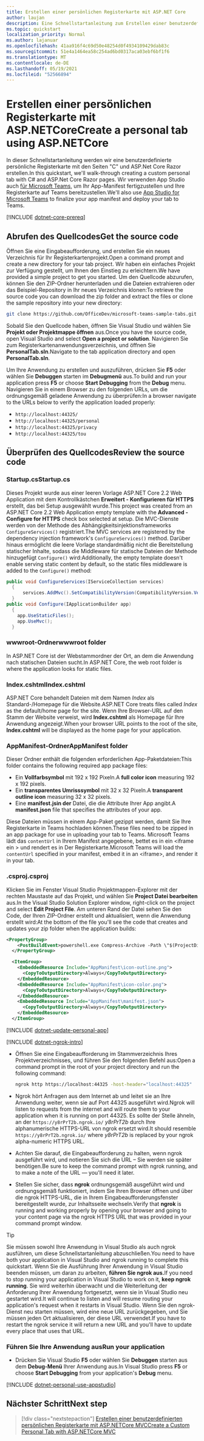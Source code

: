 ```yaml
---
title: Erstellen einer persönlichen Registerkarte mit ASP.NET Core
author: laujan
description: Eine Schnellstartanleitung zum Erstellen einer benutzerdefinierten persönlichen Registerkarte mit ASP.NET Core.
ms.topic: quickstart
localization_priority: Normal
ms.author: lajanuar
ms.openlocfilehash: 41aa916f4c69d50e48254d0f4934109429dab83c
ms.sourcegitcommit: 51e4a1464ea58c254ad6bd0317aca03ebf6bf1f6
ms.translationtype: MT
ms.contentlocale: de-DE
ms.lasthandoff: 05/19/2021
ms.locfileid: "52566894"
---
```

# <a name="create-a-personal-tab-using-aspnetcore"></a><span data-ttu-id="ce5c0-103">Erstellen einer persönlichen Registerkarte mit ASP.NETCore</span><span class="sxs-lookup"><span data-stu-id="ce5c0-103">Create a personal tab using ASP.NETCore</span></span>

<span data-ttu-id="ce5c0-104">In dieser Schnellstartanleitung werden wir eine benutzerdefinierte persönliche Registerkarte mit den Seiten "C" und ASP.Net Core Razor erstellen.</span><span class="sxs-lookup"><span data-stu-id="ce5c0-104">In this quickstart, we'll walk-through creating a custom personal tab with C# and ASP.Net Core Razor pages.</span></span> <span data-ttu-id="ce5c0-105">Wir verwenden App Studio auch [für Microsoft Teams,](~/concepts/build-and-test/app-studio-overview.md) um Ihr App-Manifest fertigzustellen und Ihre Registerkarte auf Teams bereitzustellen.</span><span class="sxs-lookup"><span data-stu-id="ce5c0-105">We'll also use [App Studio for Microsoft Teams](~/concepts/build-and-test/app-studio-overview.md) to finalize your app manifest and deploy your tab to Teams.</span></span>

[!INCLUDE [dotnet-core-prereq](~/includes/tabs/dotnet-core-prereq.md)]

## <a name="get-the-source-code"></a><span data-ttu-id="ce5c0-106">Abrufen des Quellcodes</span><span class="sxs-lookup"><span data-stu-id="ce5c0-106">Get the source code</span></span>

<span data-ttu-id="ce5c0-107">Öffnen Sie eine Eingabeaufforderung, und erstellen Sie ein neues Verzeichnis für Ihr Registerkartenprojekt.</span><span class="sxs-lookup"><span data-stu-id="ce5c0-107">Open a command prompt and create a new directory for your tab project.</span></span> <span data-ttu-id="ce5c0-108">Wir haben ein einfaches Projekt zur Verfügung gestellt, um Ihnen den Einstieg zu erleichtern.</span><span class="sxs-lookup"><span data-stu-id="ce5c0-108">We have provided a simple project to get you started.</span></span> <span data-ttu-id="ce5c0-109">Um den Quellcode abzurufen, können Sie den ZIP-Ordner herunterladen und die Dateien extrahieren oder das Beispiel-Repository in Ihr neues Verzeichnis klonen:</span><span class="sxs-lookup"><span data-stu-id="ce5c0-109">To retrieve the source code you can download the zip folder and extract the files or clone the sample repository into your new directory:</span></span>

```bash
git clone https://github.com/OfficeDev/microsoft-teams-sample-tabs.git
```

<span data-ttu-id="ce5c0-110">Sobald Sie den Quellcode haben, öffnen Sie Visual Studio und wählen Sie **Projekt oder Projektmappe öffnen** aus.</span><span class="sxs-lookup"><span data-stu-id="ce5c0-110">Once you have the source code, open Visual Studio and select **Open a project or solution**.</span></span> <span data-ttu-id="ce5c0-111">Navigieren Sie zum Registerkartenanwendungsverzeichnis, und öffnen Sie **PersonalTab.sln**.</span><span class="sxs-lookup"><span data-stu-id="ce5c0-111">Navigate to the tab application directory and open **PersonalTab.sln**.</span></span>

<span data-ttu-id="ce5c0-112">Um Ihre Anwendung zu erstellen und auszuführen, drücken Sie **F5** oder wählen Sie **Debuggen** starten im **Debugmenü** aus.</span><span class="sxs-lookup"><span data-stu-id="ce5c0-112">To build and run your application press **F5** or choose **Start Debugging** from the **Debug** menu.</span></span> <span data-ttu-id="ce5c0-113">Navigieren Sie in einem Browser zu den folgenden URLs, um die ordnungsgemäß geladene Anwendung zu überprüfen:</span><span class="sxs-lookup"><span data-stu-id="ce5c0-113">In a browser navigate to the URLs below to verify the application loaded properly:</span></span>

- `http://localhost:44325/`
- `http://localhost:44325/personal`
- `http://localhost:44325/privacy`
- `http://localhost:44325/tou`

## <a name="review-the-source-code"></a><span data-ttu-id="ce5c0-114">Überprüfen des Quellcodes</span><span class="sxs-lookup"><span data-stu-id="ce5c0-114">Review the source code</span></span>

### <a name="startupcs"></a><span data-ttu-id="ce5c0-115">Startup.cs</span><span class="sxs-lookup"><span data-stu-id="ce5c0-115">Startup.cs</span></span>

<span data-ttu-id="ce5c0-116">Dieses Projekt wurde aus einer leeren Vorlage ASP.NET Core 2.2 Web Application mit dem Kontrollkästchen **Erweitert - Konfigurieren für HTTPS** erstellt, das bei Setup ausgewählt wurde.</span><span class="sxs-lookup"><span data-stu-id="ce5c0-116">This project was created from an ASP.NET Core 2.2 Web Application empty template with the **Advanced - Configure for HTTPS** check box selected at setup.</span></span> <span data-ttu-id="ce5c0-117">Die MVC-Dienste werden von der Methode des Abhängigkeitsinjektionsframeworks `ConfigureServices()` registriert.</span><span class="sxs-lookup"><span data-stu-id="ce5c0-117">The MVC services are registered by the dependency injection framework's `ConfigureServices()` method.</span></span> <span data-ttu-id="ce5c0-118">Darüber hinaus ermöglicht die leere Vorlage standardmäßig nicht die Bereitstellung statischer Inhalte, sodass die Middleware für statische Dateien der Methode hinzugefügt `Configure()` wird:</span><span class="sxs-lookup"><span data-stu-id="ce5c0-118">Additionally, the empty template doesn't enable serving static content by default, so the static files middleware is added to the `Configure()` method:</span></span>

```csharp
public void ConfigureServices(IServiceCollection services)
  {
      services.AddMvc().SetCompatibilityVersion(CompatibilityVersion.Version_2_2);
  }
public void Configure(IApplicationBuilder app)
  {
    app.UseStaticFiles();
    app.UseMvc();
  }
```

### <a name="wwwroot-folder"></a><span data-ttu-id="ce5c0-119">wwwroot-Ordner</span><span class="sxs-lookup"><span data-stu-id="ce5c0-119">wwwroot folder</span></span>

<span data-ttu-id="ce5c0-120">In ASP.NET Core ist der Webstammordner der Ort, an dem die Anwendung nach statischen Dateien sucht.</span><span class="sxs-lookup"><span data-stu-id="ce5c0-120">In ASP.NET Core, the web root folder is where the application looks for static files.</span></span>

### <a name="indexcshtml"></a><span data-ttu-id="ce5c0-121">Index.cshtml</span><span class="sxs-lookup"><span data-stu-id="ce5c0-121">Index.cshtml</span></span>

<span data-ttu-id="ce5c0-122">ASP.NET Core behandelt Dateien mit dem Namen *Index* als Standard-/Homepage für die Website.</span><span class="sxs-lookup"><span data-stu-id="ce5c0-122">ASP.NET Core treats files called *Index* as the default/home page for the site.</span></span> <span data-ttu-id="ce5c0-123">Wenn Ihre Browser-URL auf den Stamm der Website verweist, wird **Index.cshtml** als Homepage für Ihre Anwendung angezeigt.</span><span class="sxs-lookup"><span data-stu-id="ce5c0-123">When your browser URL points to the root of the site, **Index.cshtml** will be displayed as the home page for your application.</span></span>

### <a name="appmanifest-folder"></a><span data-ttu-id="ce5c0-124">AppManifest-Ordner</span><span class="sxs-lookup"><span data-stu-id="ce5c0-124">AppManifest folder</span></span>

<span data-ttu-id="ce5c0-125">Dieser Ordner enthält die folgenden erforderlichen App-Paketdateien:</span><span class="sxs-lookup"><span data-stu-id="ce5c0-125">This folder contains the following required app package files:</span></span>

- <span data-ttu-id="ce5c0-126">Ein **Vollfarbsymbol** mit 192 x 192 Pixeln.</span><span class="sxs-lookup"><span data-stu-id="ce5c0-126">A **full color icon** measuring 192 x 192 pixels.</span></span>
- <span data-ttu-id="ce5c0-127">Ein **transparentes Umrisssymbol** mit 32 x 32 Pixeln.</span><span class="sxs-lookup"><span data-stu-id="ce5c0-127">A **transparent outline icon** measuring 32 x 32 pixels.</span></span>
- <span data-ttu-id="ce5c0-128">Eine **manifest.jsin der** Datei, die die Attribute Ihrer App angibt.</span><span class="sxs-lookup"><span data-stu-id="ce5c0-128">A **manifest.json** file that specifies the attributes of your app.</span></span>

<span data-ttu-id="ce5c0-129">Diese Dateien müssen in einem App-Paket gezippt werden, damit Sie Ihre Registerkarte in Teams hochladen können.</span><span class="sxs-lookup"><span data-stu-id="ce5c0-129">These files need to be zipped in an app package for use in uploading your tab to Teams.</span></span> <span data-ttu-id="ce5c0-130">Microsoft Teams lädt das `contentUrl` in Ihrem Manifest angegebene, bettet es in ein <iframe ein \> und rendert es in Der Registerkarte.</span><span class="sxs-lookup"><span data-stu-id="ce5c0-130">Microsoft Teams will load the `contentUrl` specified in your manifest, embed it in an <iframe\>, and render it in your tab.</span></span>

### <a name="csproj"></a><span data-ttu-id="ce5c0-131">.csproj</span><span class="sxs-lookup"><span data-stu-id="ce5c0-131">.csproj</span></span>

<span data-ttu-id="ce5c0-132">Klicken Sie im Fenster Visual Studio Projektmappen-Explorer mit der rechten Maustaste auf das Projekt, und wählen Sie **Project Datei bearbeiten** aus.</span><span class="sxs-lookup"><span data-stu-id="ce5c0-132">In the Visual Studio Solution Explorer window, right-click on the project and select **Edit Project File**.</span></span> <span data-ttu-id="ce5c0-133">Am unteren Rand der Datei sehen Sie den Code, der Ihren ZIP-Ordner erstellt und aktualisiert, wenn die Anwendung erstellt wird:</span><span class="sxs-lookup"><span data-stu-id="ce5c0-133">At the bottom of the file you'll see the code that creates and updates your zip folder when the application builds:</span></span>

```xml
<PropertyGroup>
    <PostBuildEvent>powershell.exe Compress-Archive -Path \"$(ProjectDir)AppManifest\*\" -DestinationPath \"$(TargetDir)tab.zip\" -Force</PostBuildEvent>
  </PropertyGroup>

  <ItemGroup>
    <EmbeddedResource Include="AppManifest\icon-outline.png">
      <CopyToOutputDirectory>Always</CopyToOutputDirectory>
    </EmbeddedResource>
    <EmbeddedResource Include="AppManifest\icon-color.png">
      <CopyToOutputDirectory>Always</CopyToOutputDirectory>
    </EmbeddedResource>
    <EmbeddedResource Include="AppManifest\manifest.json">
      <CopyToOutputDirectory>Always</CopyToOutputDirectory>
    </EmbeddedResource>
  </ItemGroup>
```

[!INCLUDE  [dotnet-update-personal-app](~/includes/tabs/dotnet-update-personal-app.md)]

[!INCLUDE [dotnet-ngrok-intro](~/includes/tabs/dotnet-ngrok-intro.md)]

- <span data-ttu-id="ce5c0-134">Öffnen Sie eine Eingabeaufforderung im Stammverzeichnis Ihres Projektverzeichnisses, und führen Sie den folgenden Befehl aus:</span><span class="sxs-lookup"><span data-stu-id="ce5c0-134">Open a command prompt in the root of your project directory and run the following command:</span></span>

    ```bash
    ngrok http https://localhost:44325 -host-header="localhost:44325"
    ```

- <span data-ttu-id="ce5c0-135">Ngrok hört Anfragen aus dem Internet ab und leitet sie an Ihre Anwendung weiter, wenn sie auf Port 44325 ausgeführt wird.</span><span class="sxs-lookup"><span data-stu-id="ce5c0-135">Ngrok will listen to requests from the internet and will route them to your application when it is running on port 44325.</span></span>  <span data-ttu-id="ce5c0-136">Es sollte der Stelle ähneln, an der `https://y8rPrT2b.ngrok.io/` *y8rPrT2b* durch Ihre alphanumerische HTTPS-URL von ngrok ersetzt wird.</span><span class="sxs-lookup"><span data-stu-id="ce5c0-136">It should resemble `https://y8rPrT2b.ngrok.io/` where *y8rPrT2b* is replaced by your ngrok alpha-numeric HTTPS URL.</span></span>

- <span data-ttu-id="ce5c0-137">Achten Sie darauf, die Eingabeaufforderung zu halten, wenn ngrok ausgeführt wird, und notieren Sie sich die URL – Sie werden sie später benötigen.</span><span class="sxs-lookup"><span data-stu-id="ce5c0-137">Be sure to keep the command prompt with ngrok running, and to make a note of the URL — you'll need it later.</span></span>

- <span data-ttu-id="ce5c0-138">Stellen Sie sicher, dass **ngrok** ordnungsgemäß ausgeführt wird und ordnungsgemäß funktioniert, indem Sie Ihren Browser öffnen und über die ngrok HTTPS-URL, die in Ihrem Eingabeaufforderungsfenster bereitgestellt wurde, zur Inhaltsseite wechseln.</span><span class="sxs-lookup"><span data-stu-id="ce5c0-138">Verify that **ngrok** is running and working properly by opening your browser and going to your content page via the ngrok HTTPS URL that was provided in your command prompt window.</span></span>

>[!TIP]
><span data-ttu-id="ce5c0-139">Sie müssen sowohl Ihre Anwendung in Visual Studio als auch ngrok ausführen, um diese Schnellstartanleitung abzuschließen.</span><span class="sxs-lookup"><span data-stu-id="ce5c0-139">You need to have both your application in Visual Studio and ngrok running to complete this quickstart.</span></span> <span data-ttu-id="ce5c0-140">Wenn Sie die Ausführung Ihrer Anwendung in Visual Studio beenden müssen, um daran zu arbeiten, **führen Sie ngrok aus.**</span><span class="sxs-lookup"><span data-stu-id="ce5c0-140">If you need to stop running your application in Visual Studio to work on it, **keep ngrok running**.</span></span> <span data-ttu-id="ce5c0-141">Sie wird weiterhin überwacht und die Weiterleitung der Anforderung Ihrer Anwendung fortgesetzt, wenn sie in Visual Studio neu gestartet wird.</span><span class="sxs-lookup"><span data-stu-id="ce5c0-141">It will continue to listen and will resume routing your application's request when it restarts in Visual Studio.</span></span> <span data-ttu-id="ce5c0-142">Wenn Sie den ngrok-Dienst neu starten müssen, wird eine neue URL zurückgegeben, und Sie müssen jeden Ort aktualisieren, der diese URL verwendet.</span><span class="sxs-lookup"><span data-stu-id="ce5c0-142">If you have to restart the ngrok service it will return a new URL and you'll have to update every place that uses that URL.</span></span>

### <a name="run-your-application"></a><span data-ttu-id="ce5c0-143">Führen Sie Ihre Anwendung aus</span><span class="sxs-lookup"><span data-stu-id="ce5c0-143">Run your application</span></span>

- <span data-ttu-id="ce5c0-144">Drücken Sie Visual Studio **F5** oder wählen Sie **Debuggen** starten aus dem **Debug-Menü** Ihrer Anwendung aus.</span><span class="sxs-lookup"><span data-stu-id="ce5c0-144">In Visual Studio press **F5** or choose **Start Debugging** from your application's **Debug** menu.</span></span>

[!INCLUDE [dotnet-personal-use-appstudio](~/includes/tabs/dotnet-personal-use-appstudio.md)]

## <a name="next-step"></a><span data-ttu-id="ce5c0-145">Nächster Schritt</span><span class="sxs-lookup"><span data-stu-id="ce5c0-145">Next step</span></span>

> [!div class="nextstepaction"]
> [<span data-ttu-id="ce5c0-146">Erstellen einer benutzerdefinierten persönlichen Registerkarte mit ASP.NETCore MVC</span><span class="sxs-lookup"><span data-stu-id="ce5c0-146">Create a Custom Personal Tab with ASP.NETCore MVC</span></span>](~/tabs/quickstarts/create-personal-tab-dotnet-core-mvc.md)
